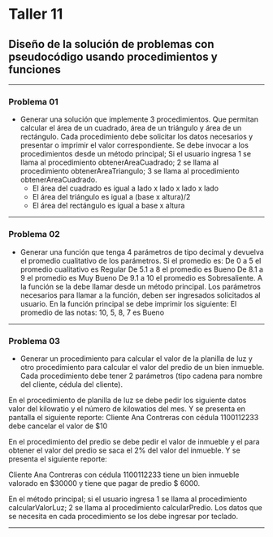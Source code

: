 # Taller 11
## Diseño de la solución de problemas con pseudocódigo usando procedimientos y funciones

***

### Problema 01
* Generar una solución que implemente 3 procedimientos. Que permitan calcular el área de un cuadrado, área de un triángulo y área de un rectángulo. Cada procedimiento debe solicitar los datos necesarios y presentar o imprimir el valor correspondiente. Se debe invocar a los procedimientos desde un método principal; Si el usuario ingresa 1 se llama al procedimiento obtenerAreaCuadrado; 2 se llama al procedimiento obtenerAreaTriangulo; 3 se llama al procedimiento obtenerAreaCuadrado.
	* El área del cuadrado es igual a lado x lado x lado x lado
	* El área del triángulo es igual a (base x altura)/2
	* El área del rectángulo es igual a base x altura
***
### Problema 02
* Generar una función que tenga 4 parámetros de tipo decimal y devuelva el promedio cualitativo de los parámetros.
Si el promedio es:
De 0 a 5 el promedio cualitativo es Regular
De 5.1 a 8 el promedio es Bueno
De 8.1 a 9 el promedio es Muy Bueno
De 9.1 a 10 el promedio es Sobresaliente.
A la función se la debe llamar desde un método principal. Los parámetros necesarios para llamar a la función, deben ser ingresados solicitados al usuario. En la función principal se debe imprimir los siguiente: El promedio de las notas: 10, 5, 8, 7 es Bueno 
***

### Problema 03
* Generar un procedimiento para calcular el valor de la planilla de luz y otro procedimiento para calcular el valor del predio de un bien inmueble.
Cada procedimiento debe tener 2 parámetros (tipo cadena para nombre del cliente, cédula del cliente). 

En el procedimiento de planilla de luz se debe pedir los siguiente datos valor del kilowatio y el número de kilowatios del mes. Y se presenta en pantalla el siguiente reporte: 
Cliente Ana Contreras con cédula 1100112233 debe cancelar el valor de $10

En el procedimiento del predio se debe pedir el valor de inmueble y el para obtener el valor del predio se saca el 2% del valor del inmueble. Y se presenta el siguiente reporte:

Cliente Ana Contreras con cédula 1100112233 tiene un bien inmueble valorado en $30000 y tiene que pagar de predio $ 6000.

En el método principal; si el usuario ingresa 1 se llama al procedimiento calcularValorLuz; 2 se  llama al procedimiento calcularPredio. Los datos que se necesita en cada procedimiento se los debe ingresar por teclado.

***
